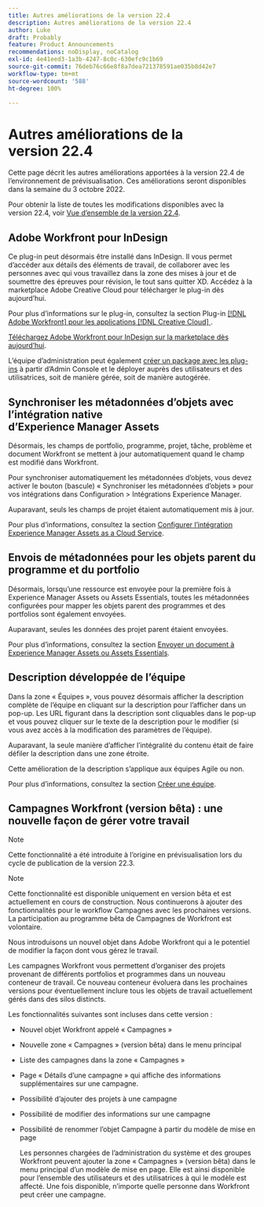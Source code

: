 ```yaml
---
title: Autres améliorations de la version 22.4
description: Autres améliorations de la version 22.4
author: Luke
draft: Probably
feature: Product Announcements
recommendations: noDisplay, noCatalog
exl-id: 4e41eed3-1a3b-4247-8c0c-630efc9c1b69
source-git-commit: 76deb76c66e8f8a7dea721378591ae035b8d42e7
workflow-type: tm+mt
source-wordcount: '588'
ht-degree: 100%

---
```


# Autres améliorations de la version 22.4

Cette page décrit les autres améliorations apportées à la version 22.4 de l’environnement de prévisualisation. Ces améliorations seront disponibles dans la semaine du 3 octobre 2022.

Pour obtenir la liste de toutes les modifications disponibles avec la version 22.4, voir [Vue d’ensemble de la version 22.4](/help/quicksilver/product-announcements/product-releases/22.4-release-activity/22-4-release-overview.md).

## Adobe Workfront pour InDesign

Ce plug-in peut désormais être installé dans InDesign. Il vous permet d’accéder aux détails des éléments de travail, de collaborer avec les personnes avec qui vous travaillez dans la zone des mises à jour et de soumettre des épreuves pour révision, le tout sans quitter XD. Accédez à la marketplace Adobe Creative Cloud pour télécharger le plug-in dès aujourd’hui.

Pour plus d’informations sur le plug-in, consultez la section Plug-in [[!DNL Adobe Workfront]  pour les applications  [!DNL Creative Cloud] ](/help/quicksilver/workfront-integrations-and-apps/adobe-workfront-for-creative-cloud/wf-adobe-cc.md).

[Téléchargez Adobe Workfront pour InDesign sur la marketplace dès aujourd’hui](https://exchange.adobe.com/apps/cc/108938/adobe-workfront-for-indesign).

L’équipe d’administration peut également [créer un package avec les plug-ins](https://helpx.adobe.com/fr/enterprise/using/manage-extensions.html) à partir d’Admin Console et le déployer auprès des utilisateurs et des utilisatrices, soit de manière gérée, soit de manière autogérée.

## Synchroniser les métadonnées d’objets avec l’intégration native d’Experience Manager Assets

Désormais, les champs de portfolio, programme, projet, tâche, problème et document Workfront se mettent à jour automatiquement quand le champ est modifié dans Workfront.

Pour synchroniser automatiquement les métadonnées d’objets, vous devez activer le bouton (bascule) « Synchroniser les métadonnées d’objets » pour vos intégrations dans Configuration > Intégrations Experience Manager.

Auparavant, seuls les champs de projet étaient automatiquement mis à jour.

Pour plus d’informations, consultez la section [Configurer l’intégration Experience Manager Assets as a Cloud Service](/help/quicksilver/administration-and-setup/configure-integrations/configure-aacs-integration.md).

## Envois de métadonnées pour les objets parent du programme et du portfolio

Désormais, lorsqu’une ressource est envoyée pour la première fois à Experience Manager Assets ou Assets Essentials, toutes les métadonnées configurées pour mapper les objets parent des programmes et des portfolios sont également envoyées.

Auparavant, seules les données des projet parent étaient envoyées.

Pour plus d’informations, consultez la section [Envoyer un document à Experience Manager Assets ou Assets Essentials](/help/quicksilver/documents/adobe-workfront-for-experience-manager-assets-essentials/send-to-aem.md).

## Description développée de l’équipe

Dans la zone « Équipes », vous pouvez désormais afficher la description complète de l’équipe en cliquant sur la description pour l’afficher dans un pop-up. Les URL figurant dans la description sont cliquables dans le pop-up et vous pouvez cliquer sur le texte de la description pour le modifier (si vous avez accès à la modification des paramètres de l’équipe).

Auparavant, la seule manière d’afficher l’intégralité du contenu était de faire défiler la description dans une zone étroite.

Cette amélioration de la description s’applique aux équipes Agile ou non.

Pour plus d’informations, consultez la section [Créer une équipe](/help/quicksilver/people-teams-and-groups/create-and-manage-teams/create-a-team.md).

## Campagnes Workfront (version bêta) : une nouvelle façon de gérer votre travail

>[!NOTE]
>
>Cette fonctionnalité a été introduite à l’origine en prévisualisation lors du cycle de publication de la version 22.3.

>[!NOTE]
>
>Cette fonctionnalité est disponible uniquement en version bêta et est actuellement en cours de construction. Nous continuerons à ajouter des fonctionnalités pour le workflow Campagnes avec les prochaines versions. La participation au programme bêta de Campagnes de Workfront est volontaire.

Nous introduisons un nouvel objet dans Adobe Workfront qui a le potentiel de modifier la façon dont vous gérez le travail.

Les campagnes Workfront vous permettent d’organiser des projets provenant de différents portfolios et programmes dans un nouveau conteneur de travail. Ce nouveau conteneur évoluera dans les prochaines versions pour éventuellement inclure tous les objets de travail actuellement gérés dans des silos distincts.

Les fonctionnalités suivantes sont incluses dans cette version :

* Nouvel objet Workfront appelé « Campagnes »

* Nouvelle zone « Campagnes » (version bêta) dans le menu principal

* Liste des campagnes dans la zone « Campagnes »

* Page « Détails d’une campagne » qui affiche des informations supplémentaires sur une campagne.

* Possibilité d’ajouter des projets à une campagne

* Possibilité de modifier des informations sur une campagne

* Possibilité de renommer l’objet Campagne à partir du modèle de mise en page

  Les personnes chargées de l’administration du système et des groupes Workfront peuvent ajouter la zone « Campagnes » (version bêta) dans le menu principal d’un modèle de mise en page. Elle est ainsi disponible pour l’ensemble des utilisateurs et des utilisatrices à qui le modèle est affecté. Une fois disponible, n’importe quelle personne dans Workfront peut créer une campagne.



